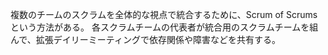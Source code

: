 複数のチームのスクラムを全体的な視点で統合するために、Scrum of Scrumsという方法がある。
各スクラムチームの代表者が統合用のスクラムチームを組んで、拡張デイリーミーティングで依存関係や障害などを共有する。
